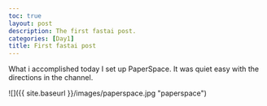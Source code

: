 ```yaml
---
toc: true
layout: post
description: The first fastai post.
categories: [Day1]
title: First fastai post
---
```

What i accomplished today
I set up PaperSpace.
It was quiet easy with the directions in the channel.

![]({{ site.baseurl }}/images/paperspace.jpg "paperspace")
